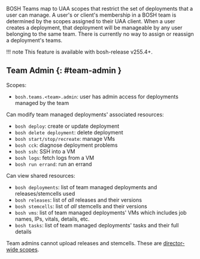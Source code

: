 BOSH Teams map to UAA scopes that restrict the set of deployments that a
user can manage. A user's or client's membership in a BOSH team is
determined by the scopes assigned to their UAA client.
When a user creates a deployment, that deployment
will be manageable by any user belonging to the same team. There is
currently no way to assign or reassign a deployment's teams.

!!! note
    This feature is available with bosh-release v255.4+.

## Team Admin {: #team-admin }

Scopes:

- `bosh.teams.<team>.admin`: user has admin access for deployments managed by the team

Can modify team managed deployments' associated resources:

- `bosh deploy`: create or update deployment
- `bosh delete deployment`: delete deployment
- `bosh start/stop/recreate`: manage VMs
- `bosh cck`: diagnose deployment problems
- `bosh ssh`: SSH into a VM
- `bosh logs`: fetch logs from a VM
- `bosh run errand`: run an errand

Can view shared resources:

- `bosh deployments`: list of team managed deployments and releases/stemcells used
- `bosh releases`: list of *all* releases and their versions
- `bosh stemcells`: list of *all* stemcells and their versions
- `bosh vms`: list of team managed deployments' VMs which includes job names, IPs, vitals, details, etc.
- `bosh tasks`: list of team managed deployments' tasks and their full details

Team admins cannot upload releases and stemcells. These are
[director-wide scopes](director-users-uaa-scopes.md#stemcell-uploader).
